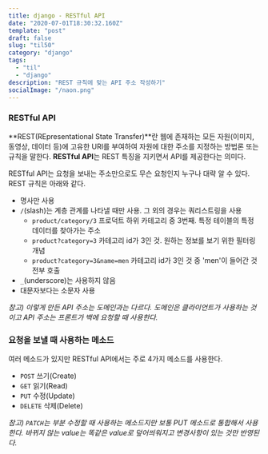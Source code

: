 ```yaml
---
title: django - RESTful API
date: "2020-07-01T18:30:32.160Z"
template: "post"
draft: false
slug: "til50"
category: "django"
tags:
  - "til"
  - "django"
description: "REST 규칙에 맞는 API 주소 작성하기"
socialImage: "/naon.png"
---
```


### RESTful API
**REST(REpresentational State Transfer)**란 웹에 존재하는 모든 자원(이미지, 동영상, 데이터 등)에 고유한 URI를 부여하여 자원에 대한 주소를 지정하는 방법론 또는 규칙을 말한다. **RESTful API**는 REST 특징을 지키면서 API를 제공한다는 의미다.

RESTful API는 요청을 보내는 주소만으로도 무슨 요청인지 누구나 대략 알 수 있다. REST 규칙은 아래와 같다.

- 명사만 사용<br>
- `/`(slash)는 계층 관계를 나타낼 때만 사용. 그 외의 경우는 쿼리스트링을 사용<br>
  - `product/category/3` 프로덕트 하위 카테고리 중 3번째. 특정 테이블의 특정 데이터를 찾아가는 주소<br>
  - `product?category=3` 카테고리 id가 3인 것. 원하는 정보를 보기 위한 필터링 개념<br>
  - `product?category=3&name=men` 카테고리 id가 3인 것 중 'men'이 들어간 것 전부 호출<br>
- `_`(underscore)는 사용하지 않음<br>
- 대문자보다는 소문자 사용<br>

*참고) 이렇게 만든 API 주소는 도메인과는 다르다. 도메인은 클라이언트가 사용하는 것이고 API 주소는 프론트가 백에 요청할 때 사용한다.*

### 요청을 보낼 때 사용하는 메소드
여러 메소드가 있지만 RESTful API에서는 주로 4가지 메소드를 사용한다.

- `POST` 쓰기(Create)<br>
- `GET` 읽기(Read)<br>
- `PUT` 수정(Update)<br>
- `DELETE` 삭제(Delete)<br>

*참고) `PATCH`는 부분 수정할 때 사용하는 메소드지만 보통 PUT 메소드로 통합해서 사용한다. 바뀌지 않는 value는 똑같은 value로 덮어씌워지고 변경사항이 있는 것만 반영된다.*
